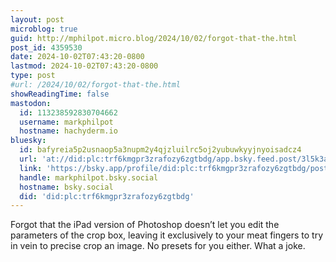 ```yaml
---
layout: post
microblog: true
guid: http://mphilpot.micro.blog/2024/10/02/forgot-that-the.html
post_id: 4359530
date: 2024-10-02T07:43:20-0800
lastmod: 2024-10-02T07:43:20-0800
type: post
#url: /2024/10/02/forgot-that-the.html
showReadingTime: false
mastodon:
  id: 113238592830704662
  username: markphilpot
  hostname: hachyderm.io
bluesky:
  id: bafyreia5p2usnaop5a3nupm2y4qjzluilrc5oj2yubuwkyyjnyoisadcz4
  url: 'at://did:plc:trf6kmgpr3zrafozy6zgtbdg/app.bsky.feed.post/3l5k3a5ydm32v'
  link: 'https://bsky.app/profile/did:plc:trf6kmgpr3zrafozy6zgtbdg/post/3l5k3a5ydm32v'
  handle: markphilpot.bsky.social
  hostname: bsky.social
  did: 'did:plc:trf6kmgpr3zrafozy6zgtbdg'
---
```

Forgot that the iPad version of Photoshop doesn’t let you edit the parameters of the crop box, leaving it exclusively to your meat fingers to try in vein to precise crop an image. No presets for you either. What a joke.

